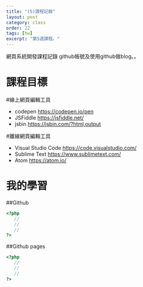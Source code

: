 ```yaml
---
title: "(5)課程記錄"
layout: post
category: class
order: 22
tags: [hw]
excerpt: "第5週課程。"
---
```

網頁系統開發課程記錄
github帳號及使用github做blog。。

# 課程目標
#線上網頁編輯工具

* codepen https://codepen.io/pen
* JSFiddle https://jsfiddle.net/
* jsbin https://jsbin.com/?html,output

#離線網頁編輯工具

* Visual Studio Code https://code.visualstudio.com/
* Sublime Text https://www.sublimetext.com/
* Atom https://atom.io/


# 我的學習

##Github



```php
<?php
   //
   //
   //
?>
```
##Github pages

```php
<?php
   //
   //
   //
?>
```


[1]: https://github.com/        "GitHub"
[2]: https://pages.github.com/  "GitHub Pages"
[3]: https://jekyllrb.com/      "Jekyll"
[4]: http://markdown.tw         "Markdown文件"
[5]: http://dillinger.io/       "Dillinger"








